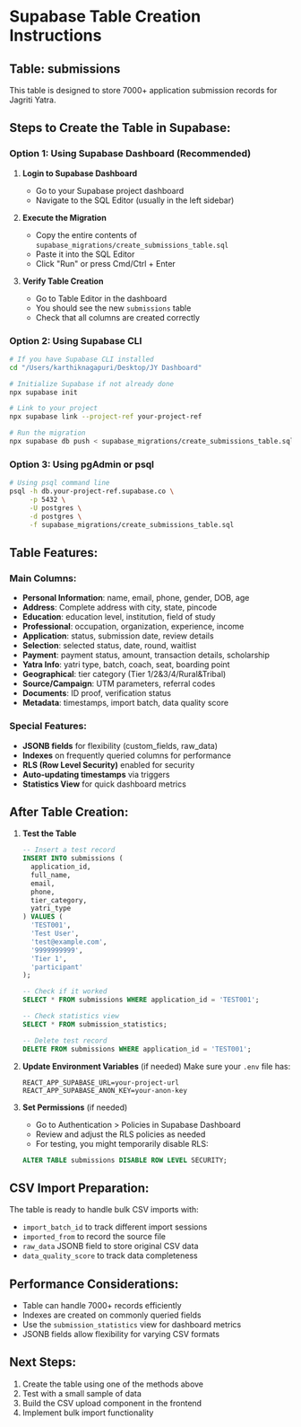 # Supabase Table Creation Instructions

## Table: submissions

This table is designed to store 7000+ application submission records for Jagriti Yatra.

## Steps to Create the Table in Supabase:

### Option 1: Using Supabase Dashboard (Recommended)

1. **Login to Supabase Dashboard**
   - Go to your Supabase project dashboard
   - Navigate to the SQL Editor (usually in the left sidebar)

2. **Execute the Migration**
   - Copy the entire contents of `supabase_migrations/create_submissions_table.sql`
   - Paste it into the SQL Editor
   - Click "Run" or press Cmd/Ctrl + Enter

3. **Verify Table Creation**
   - Go to Table Editor in the dashboard
   - You should see the new `submissions` table
   - Check that all columns are created correctly

### Option 2: Using Supabase CLI

```bash
# If you have Supabase CLI installed
cd "/Users/karthiknagapuri/Desktop/JY Dashboard"

# Initialize Supabase if not already done
npx supabase init

# Link to your project
npx supabase link --project-ref your-project-ref

# Run the migration
npx supabase db push < supabase_migrations/create_submissions_table.sql
```

### Option 3: Using pgAdmin or psql

```bash
# Using psql command line
psql -h db.your-project-ref.supabase.co \
     -p 5432 \
     -U postgres \
     -d postgres \
     -f supabase_migrations/create_submissions_table.sql
```

## Table Features:

### Main Columns:
- **Personal Information**: name, email, phone, gender, DOB, age
- **Address**: Complete address with city, state, pincode
- **Education**: education level, institution, field of study
- **Professional**: occupation, organization, experience, income
- **Application**: status, submission date, review details
- **Selection**: selected status, date, round, waitlist
- **Payment**: payment status, amount, transaction details, scholarship
- **Yatra Info**: yatri type, batch, coach, seat, boarding point
- **Geographical**: tier category (Tier 1/2&3/4/Rural&Tribal)
- **Source/Campaign**: UTM parameters, referral codes
- **Documents**: ID proof, verification status
- **Metadata**: timestamps, import batch, data quality score

### Special Features:
- **JSONB fields** for flexibility (custom_fields, raw_data)
- **Indexes** on frequently queried columns for performance
- **RLS (Row Level Security)** enabled for security
- **Auto-updating timestamps** via triggers
- **Statistics View** for quick dashboard metrics

## After Table Creation:

1. **Test the Table**
   ```sql
   -- Insert a test record
   INSERT INTO submissions (
     application_id,
     full_name,
     email,
     phone,
     tier_category,
     yatri_type
   ) VALUES (
     'TEST001',
     'Test User',
     'test@example.com',
     '9999999999',
     'Tier 1',
     'participant'
   );
   
   -- Check if it worked
   SELECT * FROM submissions WHERE application_id = 'TEST001';
   
   -- Check statistics view
   SELECT * FROM submission_statistics;
   
   -- Delete test record
   DELETE FROM submissions WHERE application_id = 'TEST001';
   ```

2. **Update Environment Variables** (if needed)
   Make sure your `.env` file has:
   ```
   REACT_APP_SUPABASE_URL=your-project-url
   REACT_APP_SUPABASE_ANON_KEY=your-anon-key
   ```

3. **Set Permissions** (if needed)
   - Go to Authentication > Policies in Supabase Dashboard
   - Review and adjust the RLS policies as needed
   - For testing, you might temporarily disable RLS:
   ```sql
   ALTER TABLE submissions DISABLE ROW LEVEL SECURITY;
   ```

## CSV Import Preparation:

The table is ready to handle bulk CSV imports with:
- `import_batch_id` to track different import sessions
- `imported_from` to record the source file
- `raw_data` JSONB field to store original CSV data
- `data_quality_score` to track data completeness

## Performance Considerations:

- Table can handle 7000+ records efficiently
- Indexes are created on commonly queried fields
- Use the `submission_statistics` view for dashboard metrics
- JSONB fields allow flexibility for varying CSV formats

## Next Steps:

1. Create the table using one of the methods above
2. Test with a small sample of data
3. Build the CSV upload component in the frontend
4. Implement bulk import functionality
